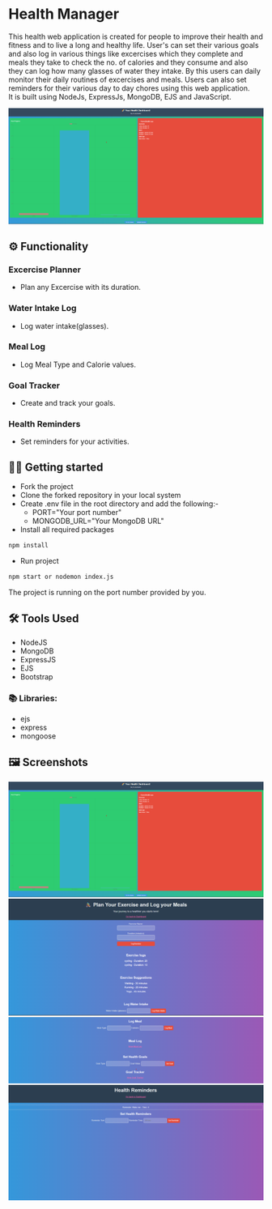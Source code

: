 # Health Manager

This health web application is created for people to improve their health and fitness and to live a long and healthy life. User's can set their various goals and also log in various things like excercises which they complete and meals they take to check the no. of calories and they consume and also they can log how many glasses of water they intake. By this users can daily monitor their daily routines of excercises and meals. Users can also set reminders for their various day to day chores using this web application.  \
It is built using NodeJs, ExpressJs, MongoDB, EJS and JavaScript.



![](./public/1.png)

## ⚙️ Functionality

### Excercise Planner

- Plan any Excercise with its duration.


### Water Intake Log

- Log water intake(glasses).


### Meal Log

- Log Meal Type and Calorie values.


### Goal Tracker

- Create and track your goals.


### Health Reminders

- Set reminders for your activities.

## 🧑‍💻 Getting started

- Fork the project
- Clone the forked repository in your local system
- Create .env file in the root directory and add the following:-
  - PORT="Your port number"
  - MONGODB_URL="Your MongoDB URL"
- Install all required packages

```bash
npm install
```

- Run project

```bash
npm start or nodemon index.js
```

The project is running on the port number provided by you.

## 🛠️ Tools Used

- NodeJS
- MongoDB
- ExpressJS
- EJS
- Bootstrap

### 📚 Libraries:


- ejs
- express
- mongoose


## 🖼️ Screenshots
![](./public/1.png)
![](./public/2.png)
![](./public/3.png)
![](./public/4.png)
